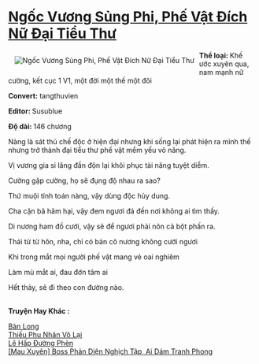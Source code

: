 <a href="https://utruyen.com/ngoc-vuong-sung-phi-phe-vat-dich-nu-dai-tieu-thu/13791/" title="Ngốc Vương Sủng Phi, Phế Vật Đích Nữ Đại Tiểu Thư"><h1>Ngốc Vương Sủng Phi, Phế Vật Đích Nữ Đại Tiểu Thư</h1></a><div style="display:table"><img align="right" style="float: left; padding: 10px;" src="https://utruyen.com/images/story/200x260/ngoc-vuong-sung-phi-phe-vat-dich-nu-dai-tieu-thu.jpg" alt="Ngốc Vương Sủng Phi, Phế Vật Đích Nữ Đại Tiểu Thư"><b>Thể loại: </b>Khế ước xuyên qua, nam mạnh nữ cường, kết cục 1 V1, một đời một thế một đôi<b><p></p>Convert:</b> tangthuvien<p></p><b>Editor: </b>Susublue<p></p><b>Độ dài: </b>146 chương<p></p>Nàng là sát thủ chế độc ở hiện đại nhưng khi sống lại phát hiện ra mình thế nhưng trở thành đại tiểu thư phế vật mềm yếu vô năng.<p></p>Vị vương gia si lăng đần độn lại khôi phục tài năng tuyệt diễm.<p></p>Cường gặp cường, họ sẽ đụng độ nhau ra sao?<p></p>Thứ muội tính toán nàng, vậy dùng độc hủy dung.<p></p>Cha cặn bã hãm hại, vậy đem ngươi đá đến nơi không ai tìm thấy.<p></p>Di nương ham đồ cưới, vậy sẽ để ngươi phải nôn cả bột phấn ra.<p></p>Thái tử từ hôn, nha, chỉ có bản cô nương không cưới ngươi<p></p>Khi trong mắt mọi người phế vật mang vẻ oai nghiêm<p></p>Làm mù mắt ai, đau đớn tâm ai<p></p>Hết thảy, sẽ đi theo con đường nào.</div><p><br><b>Truyện Hay Khác :</b></p><a href="https://utruyen.com/ban-long/497/" alt="Bàn Long">Bàn Long</a><br/><a href="https://truyenngontinhay.wordpress.com/2019/10/03/thieu-phu-nhan-vo-lai/" alt="Thiếu Phu Nhân Vô Lại">Thiếu Phu Nhân Vô Lại</a><br/><a href="https://github.com/quanluxury/truyenhot/tree/master/truyenhay/18583/" alt="Lê Hấp Đường Phèn">Lê Hấp Đường Phèn</a><br/><a href="https://truyenngontinhay.wordpress.com/2019/10/03/mau-xuyen-boss-phan-dien-nghich-tap-ai-dam-tranh-phong/" alt="[Mau Xuyên] Boss Phản Diện Nghịch Tập, Ai Dám Tranh Phong">[Mau Xuyên] Boss Phản Diện Nghịch Tập, Ai Dám Tranh Phong</a><br/>